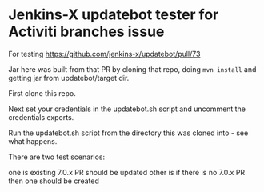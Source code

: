 
# Jenkins-X updatebot tester for Activiti branches issue

For testing https://github.com/jenkins-x/updatebot/pull/73

Jar here was built from that PR by cloning that repo, doing `mvn install` and getting jar from updatebot/target dir.

First clone this repo.

Next set your credentials in the updatebot.sh script and uncomment the credentials exports.

Run the updatebot.sh script from the directory this was cloned into - see what happens.

There are two test scenarios:

one is existing 7.0.x PR should be updated
other is if there is no 7.0.x PR then one should be created


